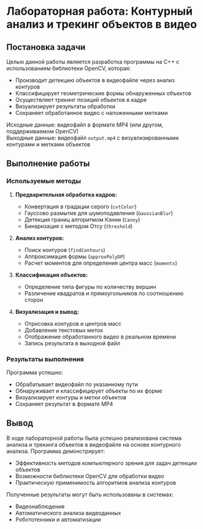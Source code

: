 # Лабораторная работа: Контурный анализ и трекинг объектов в видео

## Постановка задачи
Целью данной работы является разработка программы на C++ с использованием библиотеки OpenCV, которая:
- Производит детекцию объектов в видеофайле через анализ контуров
- Классифицирует геометрические формы обнаруженных объектов
- Осуществляет трекинг позиций объектов в кадре
- Визуализирует результаты обработки
- Сохраняет обработанное видео с наложенными метками

Исходные данные: видеофайл в формате MP4 (или другом, поддерживаемом OpenCV)  
Выходные данные: видеофайл `output.mp4` с визуализированными контурами и метками объектов

## Выполнение работы

### Используемые методы
1. **Предварительная обработка кадров:**
   - Конвертация в градации серого (`cvtColor`)
   - Гауссово размытие для шумоподавления (`GaussianBlur`)
   - Детекция границ алгоритмом Кэнни (`Canny`)
   - Бинаризация с методом Отсу (`threshold`)

2. **Анализ контуров:**
   - Поиск контуров (`findContours`)
   - Аппроксимация формы (`approxPolyDP`)
   - Расчет моментов для определения центра масс (`moments`)

3. **Классификация объектов:**
   - Определение типа фигуры по количеству вершин
   - Различение квадратов и прямоугольников по соотношению сторон

4. **Визуализация и вывод:**
   - Отрисовка контуров и центров масс
   - Добавление текстовых меток
   - Отображение обработанного видео в реальном времени
   - Запись результата в выходной файл

### Результаты выполнения
Программа успешно:
- Обрабатывает видеофайл по указанному пути
- Обнаруживает и классифицирует объекты по их форме
- Визуализирует контуры и метки объектов
- Сохраняет результат в формате MP4

## Вывод
В ходе лабораторной работы была успешно реализована система анализа и трекинга объектов в видеофайле на основе контурного анализа. Программа демонстрирует:
- Эффективность методов компьютерного зрения для задач детекции объектов
- Возможности библиотеки OpenCV для обработки видео
- Практическую применимость алгоритмов анализа контуров

Полученные результаты могут быть использованы в системах:
- Видеонаблюдения
- Автоматического анализа видеоданных
- Робототехники и автоматизации

